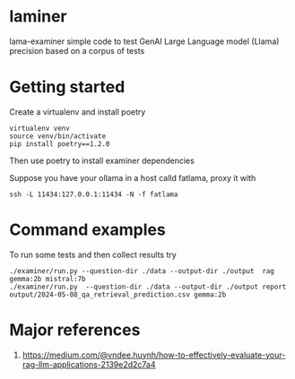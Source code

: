 # laminer
lama-examiner simple code to test GenAI Large Language model (Llama) precision based on a corpus of tests

# Getting started
Create a virtualenv and install poetry

    virtualenv venv
    source venv/bin/activate
    pip install poetry==1.2.0

Then use poetry to install examiner dependencies

Suppose you have your ollama in a host calld fatlama, proxy it with

    ssh -L 11434:127.0.0.1:11434 -N -f fatlama


# Command examples

To run some tests and then collect results try

    ./examiner/run.py --question-dir ./data --output-dir ./output  rag gemma:2b mistral:7b     
    ./examiner/run.py  --question-dir ./data --output-dir ./output report output/2024-05-08_qa_retrieval_prediction.csv gemma:2b

# Major references

1) https://medium.com/@vndee.huynh/how-to-effectively-evaluate-your-rag-llm-applications-2139e2d2c7a4